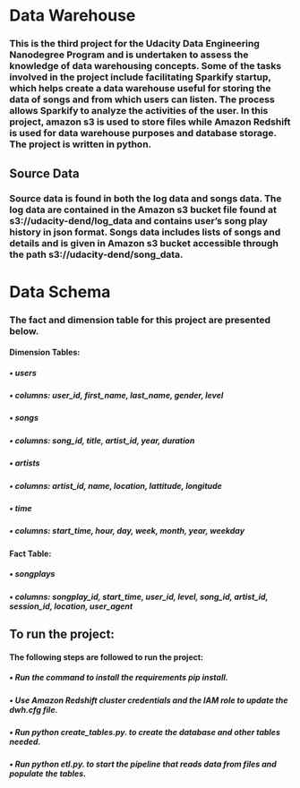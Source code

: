 # Data Warehouse


### This is the third project for the Udacity Data Engineering Nanodegree Program and is undertaken to assess the knowledge of data warehousing concepts. Some of the tasks involved in the project include facilitating Sparkify startup, which helps create a data warehouse useful for storing the data of songs and from which users can listen. The process allows Sparkify to analyze the activities of the user. In this project, amazon s3 is used to store files while Amazon Redshift is used for data warehouse purposes and database storage. The project is written in python. 


## Source Data

### Source data is found in both the log data and songs data. The log data are contained in the Amazon s3 bucket file found at s3://udacity-dend/log_data and contains user’s song play history in json format. Songs data includes lists of songs and details and is given in Amazon s3 bucket accessible through the path s3://udacity-dend/song_data. 

# Data Schema

### The fact and dimension table for this project are presented below. 

#### Dimension Tables:
##### •	users
##### •	columns: user_id, first_name, last_name, gender, level
##### •	songs
##### •	columns: song_id, title, artist_id, year, duration
##### •	artists
##### •	columns: artist_id, name, location, lattitude, longitude
##### •	time
##### •	columns: start_time, hour, day, week, month, year, weekday

#### Fact Table:

##### •	songplays
##### •	columns: songplay_id, start_time, user_id, level, song_id, artist_id, session_id, location, user_agent

## To run the project:

#### The following steps are followed to run the project: 
##### •	Run the command to install the requirements pip install.
##### •	Use Amazon Redshift cluster credentials and the IAM role to update the dwh.cfg file. 
##### •	Run python create_tables.py. to create the database and other tables needed. 
##### •	Run python etl.py. to start the pipeline that reads data from files and populate the tables. 

